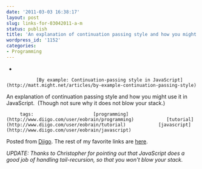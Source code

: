 ```yaml
---
date: '2011-03-03 16:38:17'
layout: post
slug: links-for-03042011-a-m
status: publish
title: 'An explanation of continuation passing style and how you might use it in JavaScript. '
wordpress_id: '1152'
categories:
- Programming
---
```


     
  *      

               [By example: Continuation-passing style in JavaScript](http://matt.might.net/articles/by-example-continuation-passing-style)      

     

An explanation of continuation passing style and how you might use it in JavaScript.  (Though not sure why it does not blow your stack.)

             

         tags:                      [programming](http://www.diigo.com/user/eobrain/programming)            [tutorial](http://www.diigo.com/user/eobrain/tutorial)            [javascript](http://www.diigo.com/user/eobrain/javascript)

                                       
 

Posted from [Diigo](http://www.diigo.com). The rest of my favorite links are [here](http://www.diigo.com/user/eobrain).





_UPDATE: Thanks to Christopher for pointing out that JavaScript does a good job of handling tail-recursion, so that you won't blow your stack._
